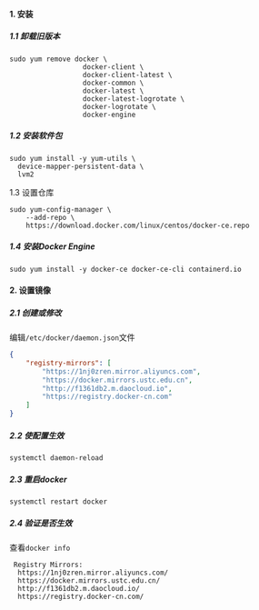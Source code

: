 #### 1. 安装
##### 1.1 卸载旧版本
```shell
sudo yum remove docker \
                  docker-client \
                  docker-client-latest \
                  docker-common \
                  docker-latest \
                  docker-latest-logrotate \
                  docker-logrotate \
                  docker-engine
```
##### 1.2 安装软件包
```shell
sudo yum install -y yum-utils \
  device-mapper-persistent-data \
  lvm2
```
1.3 设置仓库
```shell
sudo yum-config-manager \
    --add-repo \
    https://download.docker.com/linux/centos/docker-ce.repo
```
##### 1.4 安装Docker Engine
```shell
sudo yum install -y docker-ce docker-ce-cli containerd.io
```
#### 2. 设置镜像
##### 2.1 创建或修改 
编辑`/etc/docker/daemon.json`文件
```json
{
    "registry-mirrors": [
        "https://1nj0zren.mirror.aliyuncs.com",
        "https://docker.mirrors.ustc.edu.cn",
        "http://f1361db2.m.daocloud.io",
        "https://registry.docker-cn.com"
    ]
}
```
##### 2.2 使配置生效
```shell
systemctl daemon-reload
```
##### 2.3 重启docker
```shell
systemctl restart docker
```
##### 2.4 验证是否生效
查看`docker info`
```
 Registry Mirrors:
  https://1nj0zren.mirror.aliyuncs.com/
  https://docker.mirrors.ustc.edu.cn/
  http://f1361db2.m.daocloud.io/
  https://registry.docker-cn.com/
```